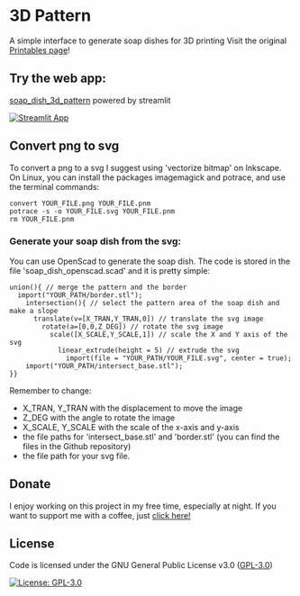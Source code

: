 # 3D Pattern
A simple interface to generate soap dishes for 3D printing
Visit the original [Printables page](https://www.printables.com/it/model/489136-geometric-soap-dish-holder-normal-with-plate-or-or)!

## Try the web app:

[soap_dish_3d_pattern](https://lmonari5-soap-dish-3d-pattern.streamlit.app/) powered by streamlit

[![Streamlit App](https://static.streamlit.io/badges/streamlit_badge_black_white.svg)](https://lmonari5-soap-dish-3d-pattern.streamlit.app/)

## Convert png to svg

To convert a png to a svg I suggest using 'vectorize bitmap' on Inkscape. On Linux, you can install the packages imagemagick and potrace, and use the terminal commands:
```
convert YOUR_FILE.png YOUR_FILE.pnm
potrace -s -o YOUR_FILE.svg YOUR_FILE.pnm
rm YOUR_FILE.pnm
```
### Generate your soap dish from the svg:
You can use OpenScad to generate the soap dish. The code is stored in the file 'soap_dish_openscad.scad' and it is pretty simple:
```
union(){ // merge the pattern and the border
  import("YOUR_PATH/border.stl");
    intersection(){ // select the pattern area of the soap dish and make a slope
      translate(v=[X_TRAN,Y_TRAN,0]) // translate the svg image
        rotate(a=[0,0,Z_DEG]) // rotate the svg image
          scale([X_SCALE,Y_SCALE,1]) // scale the X and Y axis of the svg
            linear_extrude(height = 5) // extrude the svg
              import(file = "YOUR_PATH/YOUR_FILE.svg", center = true);
    import("YOUR_PATH/intersect_base.stl");
}}
```
Remember to change:
- X_TRAN, Y_TRAN with the displacement to move the image
- Z_DEG with the angle to rotate the image
- X_SCALE, Y_SCALE with the scale of the x-axis and y-axis 
- the file paths for 'intersect_base.stl' and 'border.stl' (you can find the files in the Github repository)
- the file path for your svg file.

 
## Donate

I enjoy working on this project in my free time, especially at night. If you want to support me with a coffee, just [click here!](https://www.paypal.com/donate/?hosted_button_id=V4LJ3Z3B3KXRY)

## License

Code is licensed under the GNU General Public License v3.0 ([GPL-3.0](https://www.gnu.org/licenses/gpl-3.0.en.html))

[![License: GPL-3.0](https://img.shields.io/badge/License-GPL%20v3-lightgrey.svg)](https://www.gnu.org/licenses/gpl-3.0.en.html)
